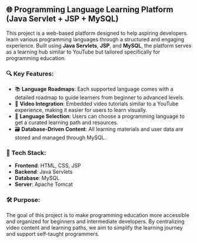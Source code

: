 
## 🌐 Programming Language Learning Platform (Java Servlet + JSP + MySQL)

This project is a web-based platform designed to help aspiring developers learn various programming languages through a structured and engaging experience. Built using **Java Servlets**, **JSP**, and **MySQL**, the platform serves as a learning hub similar to YouTube but tailored specifically for programming education.

### 🔍 Key Features:

* 📚 **Language Roadmaps**: Each supported language comes with a detailed roadmap to guide learners from beginner to advanced levels.
* 🎥 **Video Integration**: Embedded video tutorials similar to a YouTube experience, making it easier for users to learn visually.
* 🔎 **Language Selection**: Users can choose a programming language to get a curated learning path and resources.
* 🗃️ **Database-Driven Content**: All learning materials and user data are stored and managed through MySQL.

### 🚀 Tech Stack:

* **Frontend**: HTML, CSS, JSP
* **Backend**: Java Servlets
* **Database**: MySQL
* **Server**: Apache Tomcat

### 🛠️ Purpose:

The goal of this project is to make programming education more accessible and organized for beginners and intermediate developers. By centralizing video content and learning paths, we aim to simplify the learning journey and support self-taught programmers.

